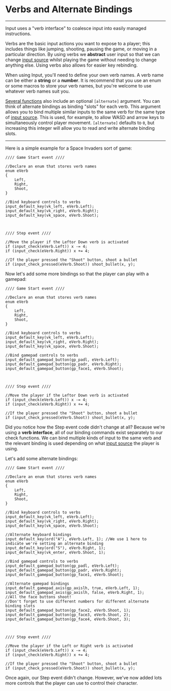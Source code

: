 # Verbs and Alternate Bindings

---

Input uses a "verb interface" to coalesce input into easily managed instructions.

Verbs are the basic input actions you want to expose to a player; this includes things like jumping, shooting, pausing the game, or moving in a particular direction. By using verbs we **abstract** user input so that we can change [input source](Input-Sources) whilst playing the game without needing to change anything else. Using verbs also allows for easier key rebinding.

When using Input, you'll need to define your own verb names. A verb name can be either a **string** or a **number**. It is recommend that you use an enum or some macros to store your verb names, but you're welcome to use whatever verb names suit you.

[Several functions](<Functions-(Default-Bindings)>) also include an optional `[alternate]` argument. You can think of alternate bindings as binding "slots" for each verb. This argument allows you to bind multiple similar inputs to the same verb for the same type of [input source](Input-Sources). This is used, for example, to allow WASD and arrow keys to simultaneously control player movement. `[alternate]` defaults to `0`, but increasing this integer will allow you to read and write alternate binding slots.

---

Here is a simple example for a Space Invaders sort of game:

```gml
//// Game Start event ////

//Declare an enum that stores verb names
enum eVerb
{
    Left,
    Right,
    Shoot,
}

//Bind keyboard controls to verbs
input_default_key(vk_left, eVerb.Left);
input_default_key(vk_right, eVerb.Right);
input_default_key(vk_space, eVerb.Shoot);



//// Step event ////

//Move the player if the Leftor Down verb is activated
if (input_check(eVerb.Left)) x -= 4;
if (input_check(eVerb.Right)) x += 4;

//If the player pressed the "Shoot" button, shoot a bullet
if (input_check_pressed(eVerb.Shoot)) shoot_bullet(x, y);
```

Now let's add some more bindings so that the player can play with a gamepad:

```gml
//// Game Start event ////

//Declare an enum that stores verb names
enum eVerb
{
    Left,
    Right,
    Shoot,
}

//Bind keyboard controls to verbs
input_default_key(vk_left, eVerb.Left);
input_default_key(vk_right, eVerb.Right);
input_default_key(vk_space, eVerb.Shoot);

//Bind gamepad controls to verbs
input_default_gamepad_button(gp_padl, eVerb.Left);
input_default_gamepad_button(gp_padr, eVerb.Right);
input_default_gamepad_button(gp_face1, eVerb.Shoot);



//// Step event ////

//Move the player if the Leftor Down verb is activated
if (input_check(eVerb.Left)) x -= 4;
if (input_check(eVerb.Right)) x += 4;

//If the player pressed the "Shoot" button, shoot a bullet
if (input_check_pressed(eVerb.Shoot)) shoot_bullet(x, y);
```

Did you notice how the Step event code didn't change at all? Because we're using a **verb interface**, all of our binding commands exist separately to our check functions. We can bind multiple kinds of input to the same verb and the relevant binding is used depending on what [input source](Input-Sources) the player is using.

Let's add some alternate bindings:

```gml
//// Game Start event ////

//Declare an enum that stores verb names
enum eVerb
{
    Left,
    Right,
    Shoot,
}

//Bind keyboard controls to verbs
input_default_key(vk_left, eVerb.Left);
input_default_key(vk_right, eVerb.Right);
input_default_key(vk_space, eVerb.Shoot);

//Alternate keyboard bindings
input_default_key(ord("A"), eVerb.Left, 1); //We use 1 here to indicate we're setting an alternate binding
input_default_key(ord("S"), eVerb.Right, 1);
input_default_key(vk_enter, eVerb.Shoot, 1);

//Bind gamepad controls to verbs
input_default_gamepad_button(gp_padl, eVerb.Left);
input_default_gamepad_button(gp_padr, eVerb.Right);
input_default_gamepad_button(gp_face1, eVerb.Shoot);

//Alternate gamepad bindings
input_default_gamepad_axis(gp_axislh, true, eVerb.Left, 1);
input_default_gamepad_axis(gp_axislh, false, eVerb.Right, 1);
//All the face buttons shoot!
//Don't forget to use different numbers for different alternate binding slots
input_default_gamepad_button(gp_face2, eVerb.Shoot, 1);
input_default_gamepad_button(gp_face3, eVerb.Shoot, 2);
input_default_gamepad_button(gp_face4, eVerb.Shoot, 3);



//// Step event ////

//Move the player if the Left or Right verb is activated
if (input_check(eVerb.Left)) x -= 4;
if (input_check(eVerb.Right)) x += 4;

//If the player pressed the "Shoot" button, shoot a bullet
if (input_check_pressed(eVerb.Shoot)) shoot_bullet(x, y);
```

Once again, our Step event didn't change. However, we've now added lots more controls that the player can use to control their character.
